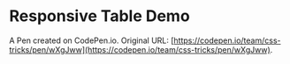 # Responsive Table Demo

A Pen created on CodePen.io. Original URL: [https://codepen.io/team/css-tricks/pen/wXgJww](https://codepen.io/team/css-tricks/pen/wXgJww).


